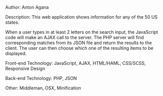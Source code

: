 Author: Anton Agana

Description:
This web application shows information for any of the 50 US states.

When a user types in at least 2 letters on the search input, the JavaScript
code will make an AJAX call to the server.  The PHP server will find 
corresponding matches from its JSON file and return the results to the client.
The user can then choose which one of the resulting items to be displayed.



Front-end Technology:
JavaScript, AJAX, HTML/HAML, CSS/SCSS, Responsive Design

Back-end Technology:
PHP, JSON

Other:
Middleman, OSX, Minification
